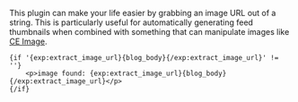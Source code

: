 This plugin can make your life easier by grabbing an image URL out of a string. This is particularly useful for automatically generating feed thumbnails when combined with something that can manipulate images like [CE Image](http://devot-ee.com/add-ons/ce-image).


    {if '{exp:extract_image_url}{blog_body}{/exp:extract_image_url}' != ''}
        <p>image found: {exp:extract_image_url}{blog_body}{/exp:extract_image_url}</p>
    {/if}
